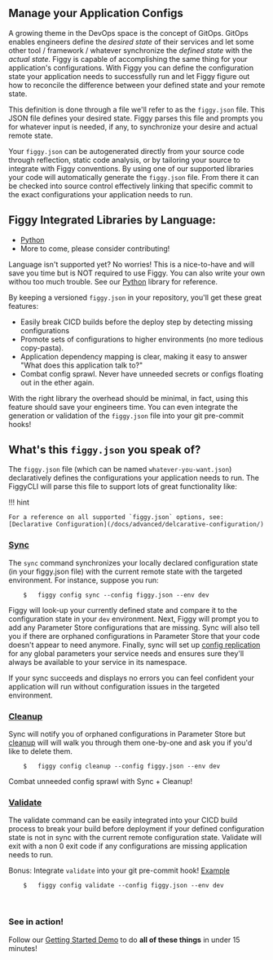 ## Manage your Application Configs

A growing theme in the DevOps space is the concept of GitOps. GitOps enables engineers define the _desired state_ of their
services and let some other tool / framework / whatever synchronize the _defined state_ with the _actual state_. Figgy 
is capable of accomplishing the same thing for your application's configurations. With Figgy you can 
define the configuration state your application needs to successfully run and let Figgy figure out how to reconcile
the difference between your defined state and your remote state. 

This definition is done through a file we'll refer to as the `figgy.json` file. This JSON file defines your 
desired state. Figgy parses this file and prompts you for whatever input is needed, if any, to synchronize your 
desire and actual remote state. 

Your `figgy.json` can be autogenerated directly from your source code through reflection, static
code analysis, or by tailoring your source to integrate with Figgy conventions. By using one of our supported libraries your
code will automatically generate the `figgy.json` file. From there it can be checked into source control effectively linking
that specific commit to the exact configurations your application needs to run.

## Figgy Integrated Libraries by Language:

- [Python](https://github.com/figtools/figgy.python.lib)
- More to come, please consider contributing!

Language isn't supported yet? No worries! This is a nice-to-have and will save you time but is NOT required to use Figgy. 
You can also write your own withou too much trouble. See our [Python](https://github.com/figtools/figgy.python.lib) library
for reference.

By keeping a versioned `figgy.json` in your repository, you'll get these great features:

- Easily break CICD builds before the deploy step by detecting missing configurations
- Promote sets of configurations to higher environments (no more tedious copy-pasta).
- Application dependency mapping is clear, making it easy to answer "What does this application talk to?"
- Combat config sprawl. Never have unneeded secrets or configs floating out in the ether again. 

With the right library the overhead should be minimal, in fact, using this feature should save your engineers time. You 
can even integrate the generation or validation of the `figgy.json` file into your git pre-commit hooks!


## What's this `figgy.json` you speak of?

The `figgy.json` file (which can be named `whatever-you-want.json`) declaratively defines the configurations your application
needs to run. The FiggyCLI will parse this file to support lots of great functionality like:

!!! hint  
    
    For a reference on all supported `figgy.json` options, see: [Declarative Configuration](/docs/advanced/delcarative-configuration/)


### [Sync](/docs/commands/config/sync/)

The `sync` command synchronizes your locally declared configuration state (in your figgy.json file) with the current remote
state with the targeted environment. For instance, suppose you run:

```console
    $   figgy config sync --config figgy.json --env dev
```

Figgy will look-up your currently defined state and compare it to the configuration state in your `dev` environment. Next, Figgy
will prompt you to add any Parameter Store configurations that are missing. Sync will also tell you if there are 
orphaned configurations in Parameter Store that your code doesn't appear to need anymore. Finally, sync will set up 
[config replication](/docs/getting-started/basics/#the-solution-config-replication) for any global parameters 
your service needs and ensures sure they'll always be available to your service in its namespace.

If your sync succeeds and displays no errors you can feel confident your application will run 
without configuration issues in the targeted environment.

### [Cleanup](/docs/commands/config/cleanup/)

Sync will notify you of orphaned configurations in Parameter Store but [cleanup](/docs/commands/config/cleanup/) 
will will walk you through them one-by-one and ask you if you'd like to delete them.

```console
    $   figgy config cleanup --config figgy.json --env dev
```

Combat unneeded config sprawl with Sync + Cleanup!

### [Validate](/docs/commands/config/validate/)

The validate command can be easily integrated into your CICD build process to break your build before deployment if your
defined configuration state is not in sync with the current remote configuration state. Validate will exit with a 
non 0 exit code if any configurations are missing application needs to run.

Bonus: Integrate `validate` into your git pre-commit hook! [Example](https://github.com/figtools/figgy.python-reference/blob/master/pre-commit.hook)

```console
    $   figgy config validate --config figgy.json --env dev
```
<br/>

### See in action!

Follow our [Getting Started Demo](/docs/getting-started/index/) to do **all of these things** in under 15 minutes!

